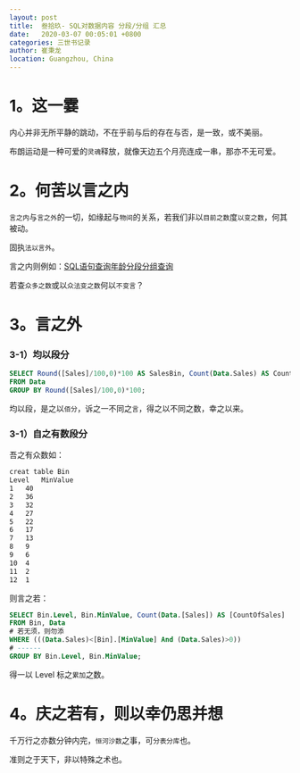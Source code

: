 ```yaml
---
layout: post
title:  叁拾玖- SQL对数据内容 分段/分组 汇总
date:   2020-03-07 00:05:01 +0800
categories: 三世书记录
author: 崔秉龙
location: Guangzhou, China
---
```




# 1。这一霎

内心并非无所平静的跳动，不在乎前与后的存在与否，是一致，或不美丽。

布朗运动是一种可爱的`灵魂`释放，就像天边五个月亮连成一串，那亦不无可爱。

# 2。何苦以言之内

`言之内`与`言之外`的一切，如缘起与`物间`的关系，若我们非以`目前之数`度`以变之数`，何其被动。

固执`法以言外`。

言之内则例如：[SQL语句查询年龄分段分组查询](https://blog.csdn.net/zfb52572/article/details/79049520)

若查`众多之数`或以`众法变之数`何以`不变言`？

# 3。言之外

### 3-1）均以段分

```sql
SELECT Round([Sales]/100,0)*100 AS SalesBin, Count(Data.Sales) AS CountOfSales
FROM Data
GROUP BY Round([Sales]/100,0)*100;
```

均以段，是之以`佰分`，诉之一不同之`言`，得之以不同之数，幸之以来。

### 3-1）自之有数段分

吾之有众数如：

```bash
creat table Bin
Level	MinValue
1	40
2	36
3	32
4	27
5	22
6	17
7	13
8	9
9	6
10	4
11	2
12	1
```

则言之若：

```sql
SELECT Bin.Level, Bin.MinValue, Count(Data.[Sales]) AS [CountOfSales]
FROM Bin, Data
# 若无须，则勿添
WHERE (((Data.Sales)<[Bin].[MinValue] And (Data.Sales)>0))
# ------
GROUP BY Bin.Level, Bin.MinValue;

```

得一以 Level 标之`累加`之数。

# 4。庆之若有，则以幸仍思并想

千万行之亦数分钟内完，`恒河沙数`之事，可`分表分库`也。

准则之于天下，非以特殊之术也。